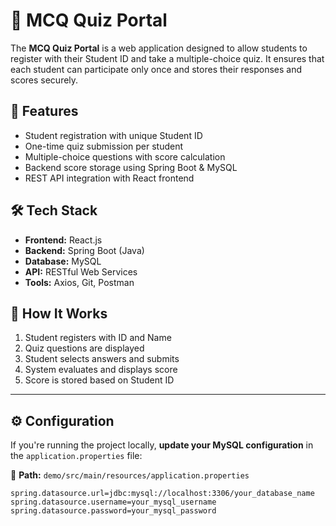 # 📝 MCQ Quiz Portal

The **MCQ Quiz Portal** is a web application designed to allow students to register with their Student ID and take a multiple-choice quiz. It ensures that each student can participate only once and stores their responses and scores securely.

## 🚀 Features

- Student registration with unique Student ID  
- One-time quiz submission per student  
- Multiple-choice questions with score calculation  
- Backend score storage using Spring Boot & MySQL  
- REST API integration with React frontend  

## 🛠️ Tech Stack

- **Frontend:** React.js  
- **Backend:** Spring Boot (Java)  
- **Database:** MySQL  
- **API:** RESTful Web Services  
- **Tools:** Axios, Git, Postman  

## 📌 How It Works

1. Student registers with ID and Name  
2. Quiz questions are displayed  
3. Student selects answers and submits  
4. System evaluates and displays score  
5. Score is stored based on Student ID  

---

## ⚙️ Configuration

If you're running the project locally, **update your MySQL configuration** in the `application.properties` file:

📍 **Path:** `demo/src/main/resources/application.properties`

```properties
spring.datasource.url=jdbc:mysql://localhost:3306/your_database_name
spring.datasource.username=your_mysql_username
spring.datasource.password=your_mysql_password
